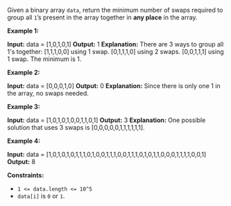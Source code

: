 
Given a binary array  `data`, return the minimum number of swaps required to group all  `1`’s present in the array together in  **any place**  in the array.

**Example 1:**

**Input:** data = [1,0,1,0,1]
**Output:** 1
**Explanation:**
There are 3 ways to group all 1's together:
[1,1,1,0,0] using 1 swap.
[0,1,1,1,0] using 2 swaps.
[0,0,1,1,1] using 1 swap.
The minimum is 1.

**Example 2:**

**Input:** data = [0,0,0,1,0]
**Output:** 0
**Explanation:**
Since there is only one 1 in the array, no swaps needed.

**Example 3:**

**Input:** data = [1,0,1,0,1,0,0,1,1,0,1]
**Output:** 3
**Explanation:**
One possible solution that uses 3 swaps is [0,0,0,0,0,1,1,1,1,1,1].

**Example 4:**

**Input:** data = [1,0,1,0,1,0,1,1,1,0,1,0,0,1,1,1,0,0,1,1,1,0,1,0,1,1,0,0,0,1,1,1,1,0,0,1]
**Output:** 8

**Constraints:**

-   `1 <= data.length <= 10^5`
-   `data[i]` is  `0`  or  `1`.